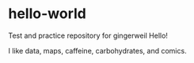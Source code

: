 # hello-world
Test and practice repository for gingerweil
Hello!

I like data, maps, caffeine, carbohydrates, and comics.
